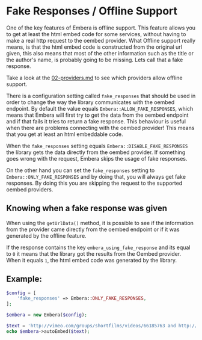 # Fake Responses / Offline Support

One of the key features of Embera is offline support. This feature allows you to
get at least the html embed code for some services, without having to make a real
http request to the oembed provider. What Offline support really means, is that
the html embed code is constructed from the original url given, this also means
that most of the other information such as the title or the author's name, is
probably going to be missing. Lets call that a fake response.

Take a look at the [02-providers.md](02-providers.md) to see which providers
allow offline support.

There is a configuration setting called `fake_responses` that should be used in
order to change the way the library communicates with the oembed endpoint. By
default the value equals `Embera::ALLOW_FAKE_RESPONSES`, which means that
Embera will first try to get the data from the oembed endpoint and if that fails
it tries to return a fake response.
This behaviour is useful when there are problems connecting with the oembed provider!
This means that you get at least an html embeddable code.

When the `fake_responses` setting equals `Embera::DISABLE_FAKE_RESPONSES` the library
gets the data directly from the oembed provider. If something goes wrong with
the request, Embera skips the usage of fake responses.

On the other hand you can set the `fake_responses` setting to `Embera::ONLY_FAKE_RESPONSES`
and by doing that, you will always get fake responses. By doing this you are skipping the
request to the supported oembed providers.

## Knowing when a fake response was given

When using the `getUrlData()` method, it is possible to see if the information
from the provider came directly from the oembed endpoint or if it was generated
by the offline feature.

If the response contains the key `embera_using_fake_response` and its equal to `0`
it means that the library got the results from the Oembed provider. When it equals `1`,
the html embed code was generated by the library.

## Example:

```php
$config = [
    'fake_responses' => Embera::ONLY_FAKE_RESPONSES,
];

$embera = new Embera($config);

$text = 'http://vimeo.com/groups/shortfilms/videos/66185763 and http://www.flickr.com/photos/bees/8597283706/in/photostream';
echo $embera->autoEmbed($text);
```

